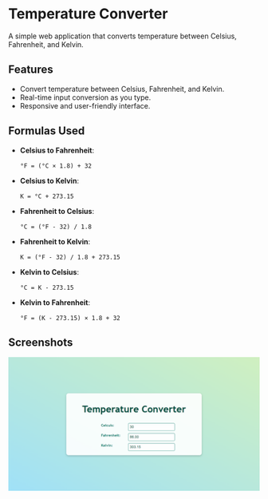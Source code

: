 # Temperature Converter

A simple web application that converts temperature between Celsius, Fahrenheit, and Kelvin.

## Features

- Convert temperature between Celsius, Fahrenheit, and Kelvin.
- Real-time input conversion as you type.
- Responsive and user-friendly interface.

## Formulas Used

- **Celsius to Fahrenheit**: 
    ``` 
    °F = (°C × 1.8) + 32
    ```
- **Celsius to Kelvin**: 
    ``` 
    K = °C + 273.15
    ```
- **Fahrenheit to Celsius**: 
    ``` 
    °C = (°F - 32) / 1.8
    ```
- **Fahrenheit to Kelvin**: 
    ``` 
    K = (°F - 32) / 1.8 + 273.15
    ```
- **Kelvin to Celsius**: 
    ``` 
    °C = K - 273.15
    ```
- **Kelvin to Fahrenheit**: 
    ``` 
    °F = (K - 273.15) × 1.8 + 32
    ```

## Screenshots

![Temperature Converter UI](./screenshot1.png)


